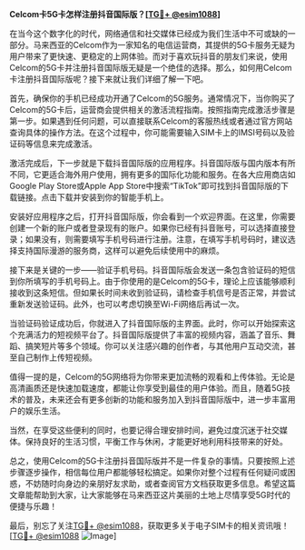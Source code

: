 **Celcom卡5G卡怎样注册抖音国际版？[[TG💪+ @esim1088](https://t.me/s/esim1088)]**

在当今这个数字化的时代，网络通信和社交媒体已经成为我们生活中不可或缺的一部分。马来西亚的Celcom作为一家知名的电信运营商，其提供的5G卡服务无疑为用户带来了更快速、更稳定的上网体验。而对于喜欢玩抖音的朋友们来说，使用Celcom的5G卡并注册抖音国际版无疑是一个绝佳的选择。那么，如何用Celcom卡注册抖音国际版呢？接下来就让我们详细了解一下吧。

首先，确保你的手机已经成功开通了Celcom的5G服务。通常情况下，当你购买了Celcom的5G卡后，运营商会提供相关的激活流程指南。按照指南完成激活步骤是第一步。如果遇到任何问题，可以直接联系Celcom的客服热线或者通过官方网站查询具体的操作方法。在这个过程中，你可能需要输入SIM卡上的IMSI号码以及验证码等信息来完成激活。

激活完成后，下一步就是下载抖音国际版的应用程序。抖音国际版与国内版本有所不同，它更适合海外用户使用，拥有更多的国际化功能和服务。在各大应用商店如Google Play Store或Apple App Store中搜索“TikTok”即可找到抖音国际版的下载链接。点击下载并安装到你的智能手机上。

安装好应用程序之后，打开抖音国际版，你会看到一个欢迎界面。在这里，你需要创建一个新的账户或者登录现有的账户。如果你已经有抖音账号，可以选择直接登录；如果没有，则需要填写手机号码进行注册。注意，在填写手机号码时，建议选择支持国际漫游的服务商，这样可以避免后续使用中的麻烦。

接下来是关键的一步——验证手机号码。抖音国际版会发送一条包含验证码的短信到你所填写的手机号码上。由于你使用的是Celcom的5G卡，理论上应该能够顺利接收到这条短信。但如果长时间未收到验证码，请检查手机信号是否正常，并尝试重新发送验证码。此外，也可以考虑切换至Wi-Fi网络后再试一次。

当验证码验证成功后，你就进入了抖音国际版的主界面。此时，你可以开始探索这个充满活力的短视频平台了。抖音国际版提供了丰富的视频内容，涵盖了音乐、舞蹈、搞笑短片等多个领域。你可以关注感兴趣的创作者，与其他用户互动交流，甚至自己制作上传短视频。

值得一提的是，Celcom的5G网络将为你带来更加流畅的观看和上传体验。无论是高清画质还是快速加载速度，都能让你享受到最佳的用户体验。而且，随着5G技术的普及，未来还会有更多创新的功能和服务加入到抖音国际版中，进一步丰富用户的娱乐生活。

当然，在享受这些便利的同时，也要记得合理安排时间，避免过度沉迷于社交媒体。保持良好的生活习惯，平衡工作与休闲，才能更好地利用科技带来的好处。

总之，使用Celcom的5G卡注册抖音国际版并不是一件复杂的事情。只要按照上述步骤逐步操作，相信每位用户都能够轻松搞定。如果你对整个过程有任何疑问或困惑，不妨随时向身边的亲朋好友求助，或者查阅官方文档获取更多信息。希望这篇文章能帮助到大家，让大家能够在马来西亚这片美丽的土地上尽情享受5G时代的便捷与乐趣！

最后，别忘了关注[TG💪+ @esim1088](https://t.me/s/esim1088)，获取更多关于电子SIM卡的相关资讯哦！[[TG💪+ @esim1088](https://t.me/s/esim1088) ![Image](https://i.postimg.cc/4NQfJmqS/Snipaste-2025-05-13-00-14-12.png)]